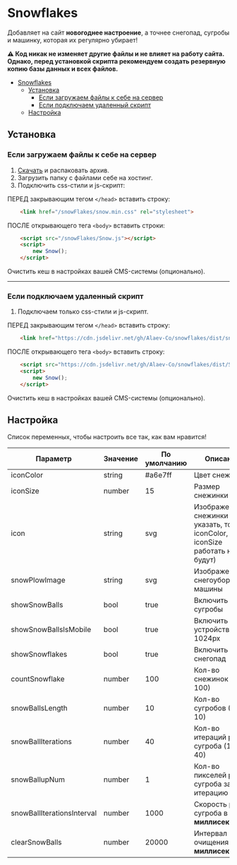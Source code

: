 
# Snowflakes

Добавляет на сайт **новогоднее настроение**, а точнее снегопад, сугробы и машинку, которая их регулярно убирает!

**⚠️ Код никак не изменяет другие файлы и не влияет на работу сайта.
Однако, перед установкой скрипта рекомендуем создать резервную копию базы данных и всех файлов.**

- [Snowflakes](#snowflakes)
  - [Установка](#установка)
    - [Если загружаем файлы к себе на сервер](#если-загружаем-файлы-к-себе-на-сервер)
    - [Если подключаем удаленный скрипт](#если-подключаем-удаленный-скрипт)
  - [Настройка](#настройка)

## Установка

### Если загружаем файлы к себе на сервер

1. [Скачать](https://github.com/Alaev-Co/snowflakes/releases) и распаковать архив.
2. Загрузить папку с файлами себе на хостинг.
3. Подключить css-стили и js-скрипт:

ПЕРЕД закрывающим тегом `</head>` вставить строку:

```html
    <link href="/snowFlakes/snow.min.css" rel="stylesheet">
```

ПОСЛЕ открывающего тега `<body>` вставить строки:

```html
    <script src="/snowFlakes/Snow.js"></script>
    <script>
        new Snow();
    </script>
```

Очистить кеш в настройках вашей CMS-системы (опционально).
_____

### Если подключаем удаленный скрипт

1. Подключаем только css-стили и js-скрипт.

ПЕРЕД закрывающим тегом `</head>` вставить строку:

```html
    <link href="https://cdn.jsdelivr.net/gh/Alaev-Co/snowflakes/dist/snow.min.css" rel="stylesheet">
```

ПОСЛЕ открывающего тега `<body>` вставить строку:

```html
    <script src="https://cdn.jsdelivr.net/gh/Alaev-Co/snowflakes/dist/Snow.min.js"></script>
    <script>
        new Snow();
    </script>
```

Очистить кеш в настройках вашей CMS-системы (опционально).

## Настройка

Список переменных, чтобы настроить все так, как вам нравится!  

| Параметр                   | Значение | По умолчанию | Описание                                                                      |
| -------------------------- | -------- | ------------ | ----------------------------------------------------------------------------- |
| iconColor                  | string   | #a6e7ff      | Цвет снежинки                                                                 |
| iconSize                   | number   | 15           | Размер снежинки                                                               |
| icon                       | string   | svg          | Изображение снежинки (если указать, то iconColor, iconSize работать не будут) |
| snowPlowImage              | string   | svg          | Изображение снегоуборочной машины                                             |
| showSnowBalls              | bool     | true         | Включить сугробы                                                              |
| showSnowBallsIsMobile      | bool     | true         | Включить на устройствах < 1024px                                              |
| showSnowflakes             | bool     | true         | Включить снегопад                                                             |
| countSnowflake             | number   | 100          | Кол-во снежинок (0-100)                                                       |
| snowBallsLength            | number   | 10           | Кол-во сугробов (0-10)                                                        |
| snowBallIterations         | number   | 40           | Кол-во итераций роста сугроба (10-40)                                         |
| snowBallupNum              | number   | 1            | Кол-во пикселей роста сугроба за одну итерацию (1-3)                          |
| snowBallIterationsInterval | number   | 1000         | Скорость роста сугроба в **миллисекундах**                                    |
| clearSnowBalls             | number   | 20000        | Интервал очищения в **миллисекундах**                                         |
